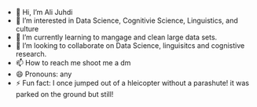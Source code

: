 - 👋 Hi, I’m Ali Juhdi
- 👀 I’m interested in Data Science, Cognitivie Science, Linguistics, and culture
- 🌱 I’m currently learning to mangage and clean large data sets.
- 💞️ I’m looking to collaborate on Data Science, linguisitcs and cognistive research.
- 📫 How to reach me shoot me a dm
- 😄 Pronouns: any
- ⚡ Fun fact: I once jumped out of a hleicopter without a parashute! it was parked on the ground but still!

<!---
Ajuhdi/Ajuhdi is a ✨ special ✨ repository because its `README.md` (this file) appears on your GitHub profile.
You can click the Preview link to take a look at your changes.
--->

